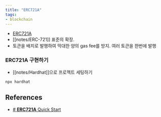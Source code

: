 ```yaml
---
title: "ERC721A"
tags:
- blockchain
---
```

- [ERC721A](https://www.erc721a.org/)
- [[notes/ERC-721]] 표준의 확장. 
- 토큰을 배치로 발행하여 막대한 양의 gas fee를 방지. 여러 토큰을 한번에 발행  

### ERC721A 구현하기 
- [[notes/Hardhat]]으로 프로젝트 세팅하기 

```sh
npx hardhat
```



## References
- [# **ERC721A** Quick Start](https://coinsbench.com/erc721a-quick-start-24131e198e37)